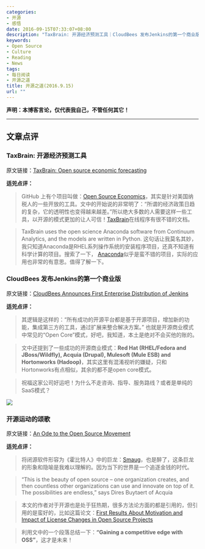 ```yaml
---
categories:
- 开源
- 感悟
date: 2016-09-15T07:33:07+08:00
description: "TaxBrain: 开源经济预测工具｜CloudBees 发布Jenkins的第一个商业版｜开源运动的颂歌 "
keywords:
- Open Source
- Culture
- Reading
- News
tags:
- 每日阅读
- 开源之道
title: 开源之道(2016.9.15)
url: ""
---
```


**声明：本博客言论，仅代表我自己，不管任何其它！**

---

## 文章点评

### TaxBrain: 开源经济预测工具

原文链接：[TaxBrain: Open source economic forecasting](https://gcn.com/articles/2016/09/14/tax-policy-analysis-tool.aspx)

**适兕点评：**

> GitHub 上有个项目叫做：[Open Source Economics](https://github.com/open-source-economics)，其实是针对美国纳税人的一些开放的工具。文中的开始说的非常明了：“所谓的经济政策日趋的复杂，它的透明性也变得越来越差。”所以绝大多数的人需要这样一些工具，以开源的模式更加的让人可信！[TaxBrain](http://www.ospc.org/taxbrain/)在线程序有很不错的文档。

> TaxBrain uses the open science Anaconda software from Continuum Analytics, and the models are written in Python. 这句话让我莫名其妙，我只知道Anaconda是RHEL系列操作系统的安装程序项目，还真不知道有科学计算的项目。搜索了一下， [Anaconda](https://www.continuum.io/downloads)似乎是蛮不错的项目，实际的应用也非常的有意思。值得了解一下。

### CloudBees 发布Jenkins的第一个商业版
 
原文链接：[CloudBees Announces First Enterprise Distribution of Jenkins](http://www.businesswire.com/news/home/20160914005282/en/CloudBees-Announces-Enterprise-Distribution-Jenkins-Combining-Open)

**适兕点评：**

> 其逻辑是这样的：“所有成功的开源平台都是基于开源项目，增加新的功能，集成第三方的工具，通过扩展来整合解决方案。” 也就是开源商业模式中常见的“Open Core”模式，好吧，我知道，本土是绝对不会买他的账的。

> 文中还提到了一些成功的开源商业模式：**Red Hat (RHEL/Fedora and JBoss/Wildfly), Acquia (Drupal), Mulesoft (Mule ESB) and Hortonworks (Hadoop)**，其实这里有混淆视听的嫌疑，只和Hortonworks有点相似，其余的都不是open core模式。

> 祝福这家公司好运吧！为什么不走咨询、指导、服务路线？或者是单纯的SaaS模式？

![](http://www.groundreport.com/wp-content/uploads/2016/09/CRM-1.jpg)

### 开源运动的颂歌

原文链接：[An Ode to the Open Source Movement](http://www.groundreport.com/ode-open-source-movement/)

**适兕点评：**

> 将闭源软件形容为《霍比特人》中的巨龙：[Smaug](https://en.wikipedia.org/wiki/Smaug)，也是醉了，这条巨龙的形象和隐喻是我难以理解的。因为当下的世界是一个追逐金钱的时代。

> “This is the beauty of open source – one organization creates, and then countless other organizations can use and innovate on top of it. The possibilities are endless,” says Dires Buytaert of Acquia 

> 本文的作者对于开源也是处于狂热期，很多方法论方面的都是引用的，但引用的是蛮好的，比如这篇论文：[First Results About Motivation and Impact of License Changes in Open Source Projects](http://link.springer.com/chapter/10.1007/978-3-319-17837-0_13#page-1)

> 利用文中的一个段落总结一下：**“Gaining a competitive edge with OSS”**，这才是未来！


